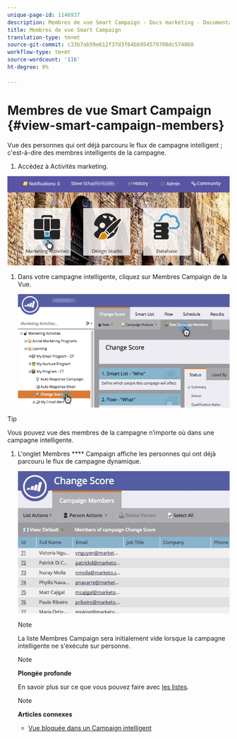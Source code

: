 ```yaml
---
unique-page-id: 1146937
description: Membres de vue Smart Campaign - Docs marketing - Documentation du produit
title: Membres de vue Smart Campaign
translation-type: tm+mt
source-git-commit: c33b7ab59e612f37d3f64bb954579700dc574068
workflow-type: tm+mt
source-wordcount: '116'
ht-degree: 0%

---
```



# Membres de vue Smart Campaign {#view-smart-campaign-members}

Vue des personnes qui ont déjà parcouru le flux de campagne intelligent ; c&#39;est-à-dire des membres intelligents de la campagne.

1. Accédez à Activités marketing.

![](assets/login-marketing-activities.png)

1. Dans votre campagne intelligente, cliquez sur Membres Campaign de la Vue.

   ![](assets/changescore-hands.png)

>[!TIP]
>
>Vous pouvez vue des membres de la campagne n’importe où dans une campagne intelligente.

1. L&#39;onglet Membres **** Campaign affiche les personnes qui ont déjà parcouru le flux de campagne dynamique.

   ![](assets/smartcampaignheader-complete.jpg)

   >[!NOTE]
   >
   >La liste Membres Campaign sera initialement vide lorsque la campagne intelligente ne s&#39;exécute sur personne.

   >[!NOTE]
   >
   >**Plongée profonde**
   >
   >
   >En savoir plus sur ce que vous pouvez faire avec [les listes](http://docs.marketo.com/display/docs/smart+lists+and+static+lists).

   >[!NOTE]
   >
   >**Articles connexes**
   >
   >    
   >    
   >    * [Vue bloquée dans un Campaign intelligent](view-blocked-people-in-a-smart-campaign.md)


